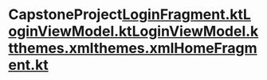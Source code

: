 # CapstoneProject[LoginFragment.kt](app%2Fsrc%2Fmain%2Fjava%2Fcom%2Fexample%2Fdriverattentiveness%2Fui%2Flogin%2FLoginFragment.kt)[LoginViewModel.kt](app%2Fsrc%2Fmain%2Fjava%2Fcom%2Fexample%2Fdriverattentiveness%2Fui%2Flogin%2FLoginViewModel.kt)[LoginViewModel.kt](app%2Fsrc%2Fmain%2Fjava%2Fcom%2Fexample%2Fdriverattentiveness%2Fui%2Flogin%2FLoginViewModel.kt)[themes.xml](app%2Fsrc%2Fmain%2Fres%2Fvalues%2Fthemes.xml)[themes.xml](app%2Fsrc%2Fmain%2Fres%2Fvalues%2Fthemes.xml)[HomeFragment.kt](app%2Fsrc%2Fmain%2Fjava%2Fcom%2Fexample%2Fdriverattentiveness%2Fui%2Fhome%2FHomeFragment.kt)